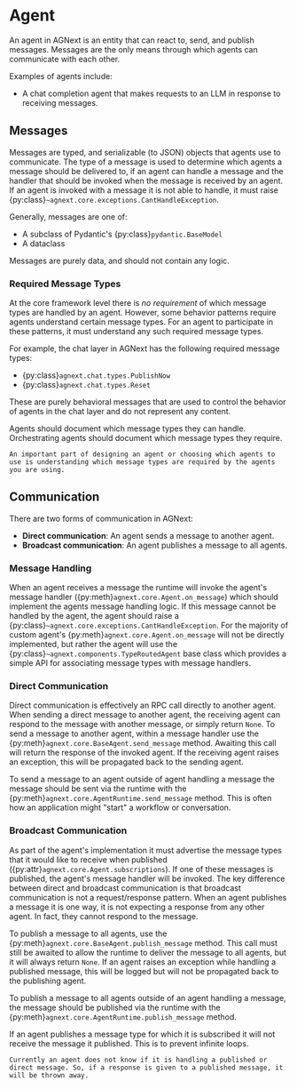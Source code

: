 # Agent

An agent in AGNext is an entity that can react to, send, and publish
messages. Messages are the only means through which agents can communicate
with each other.

Examples of agents include:

- A chat completion agent that makes requests to an LLM in response to receiving messages.

## Messages

Messages are typed, and serializable (to JSON) objects that agents use to communicate. The type of a message is used to determine which agents a message should be delivered to, if an agent can handle a message and the handler that should be invoked when the message is received by an agent. If an agent is invoked with a message it is not able to handle, it must raise {py:class}`~agnext.core.exceptions.CantHandleException`.

Generally, messages are one of:

- A subclass of Pydantic's {py:class}`pydantic.BaseModel`
- A dataclass

Messages are purely data, and should not contain any logic.

### Required Message Types

At the core framework level there is *no requirement* of which message types are handled by an agent. However, some behavior patterns require agents understand certain message types. For an agent to participate in these patterns, it must understand any such required message types.

For example, the chat layer in AGNext has the following required message types:

- {py:class}`agnext.chat.types.PublishNow`
- {py:class}`agnext.chat.types.Reset`

These are purely behavioral messages that are used to control the behavior of agents in the chat layer and do not represent any content.

Agents should document which message types they can handle. Orchestrating agents should document which message types they require.

```{tip}
An important part of designing an agent or choosing which agents to use is understanding which message types are required by the agents you are using.
```

## Communication

There are two forms of communication in AGNext:

- **Direct communication**: An agent sends a message to another agent.
- **Broadcast communication**: An agent publishes a message to all agents.

### Message Handling

When an agent receives a message the runtime will invoke the agent's message handler ({py:meth}`agnext.core.Agent.on_message`) which should implement the agents message handling logic. If this message cannot be handled by the agent, the agent should raise a {py:class}`~agnext.core.exceptions.CantHandleException`. For the majority of custom agent's {py:meth}`agnext.core.Agent.on_message` will not be directly implemented, but rather the agent will use the {py:class}`~agnext.components.TypeRoutedAgent` base class which provides a simple API for associating message types with message handlers.

### Direct Communication

Direct communication is effectively an RPC call directly to another agent. When sending a direct message to another agent, the receiving agent can respond to the message with another message, or simply return `None`. To send a message to another agent, within a message handler use the {py:meth}`agnext.core.BaseAgent.send_message` method. Awaiting this call will return the response of the invoked agent. If the receiving agent raises an exception, this will be propagated back to the sending agent.

To send a message to an agent outside of agent handling a message the message should be sent via the runtime with the {py:meth}`agnext.core.AgentRuntime.send_message` method. This is often how an application might "start" a workflow or conversation.

### Broadcast Communication

As part of the agent's implementation it must advertise the message types that it would like to receive when published ({py:attr}`agnext.core.Agent.subscriptions`). If one of these messages is published, the agent's message handler will be invoked. The key difference between direct and broadcast communication is that broadcast communication is not a request/response pattern. When an agent publishes a message it is one way, it is not expecting a response from any other agent. In fact, they cannot respond to the message.

To publish a message to all agents, use the {py:meth}`agnext.core.BaseAgent.publish_message` method. This call must still be awaited to allow the runtime to deliver the message to all agents, but it will always return `None`. If an agent raises an exception while handling a published message, this will be logged but will not be propagated back to the publishing agent.

To publish a message to all agents outside of an agent handling a message, the message should be published via the runtime with the {py:meth}`agnext.core.AgentRuntime.publish_message` method.

If an agent publishes a message type for which it is subscribed it will not receive the message it published. This is to prevent infinite loops.

```{note}
Currently an agent does not know if it is handling a published or direct message. So, if a response is given to a published message, it will be thrown away.
```
